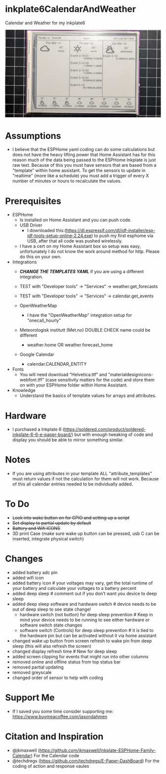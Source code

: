 # inkplate6CalendarAndWeather
Calendar and Weather for my inkplate6

<img alt="Inkplate6" src="https://github.com/jasondahmen/inkplate6CalendarAndWeather/raw/main/README_pics/eInkCalendar.jpg" width="600">

# Assumptions
  - I believe that the ESPHome yaml coding can do some calculations but does not have the heavy lifting power that Home Assistant has for this reason much of the data being passed to the ESPHome Inkplate is just raw text. Because of this you must have sensors that are based from a "template" within home assistant. To get the sensors to update in "realtime" (more like a schedule) you must add a trigger of every X number of minutes or hours to recalculate the values.
# Prerequisites
  - ESPHome
    - Is installed on Home Assistant and you can push code.
    - USB Driver
      - I downloaded this:(https://dl.espressif.com/dl/idf-installer/esp-idf-tools-setup-online-2.24.exe) to push my first esphome via USB, after that all code was pushed wirelessly.
    - I have a cert on my Home Assistant box so setup was easy, unfortunately I do not know the work around method for http. Please do this on your own.
  - Integrations
    - ***CHANGE THE TEMPLATES YAML*** if you are using a different integration.
    - TEST with "Developer tools" -> "Services" -> weather.get_forecasts
    - TEST with "Developer tools" -> "Services" -> calendar.get_events
      
    - OpenWeatherMap
      - I have the "OpenWeatherMap" integration setup for "onecall_hourly"
    - Meteorologisk institutt (Met.no) DOUBLE CHECK name could be different
      - weather.home OR weather.forecast_home
    - Google Calendar
      - calendar.CALENDAR_ENTITY
  - Fonts
    - You will need download "Helvetica.ttf" and "materialdesignicons-webfont.tff" (case sensitivity matters for the code) and store them on with your ESPHome folder within Home Assistant.
  - Knowledge
    - Understand the basics of template values for arrays and attributes.
# Hardware
  - I purchased a Inkplate 6 (https://soldered.com/product/soldered-inkplate-6-6-e-paper-board/) but with enough tweaking of code and display you should be able to mirror something similar.
# Notes
  - If you are using attributes in your template ALL "attribute_templates" must return values if not the calculation for them will not work.  Because of this all calendar entries needed to be individually added.
# To Do
  - ~~Look into wake button on for GPIO and setting up a script~~
  - ~~Set display to partial update by default~~
  - ~~Battery and Wifi ICONS~~
  - 3D print Case (make sure wake up button can be pressed, usb C can be inserted, integrate physical switch)
# Changes
  - added battery adc pin
  - added wifi icon
  - added battery icon # your voltages may vary, get the total runtime of your battery and calculate your voltages to a battery percent
  - added deep sleep # comment out if you don’t want you device to deep sleep
  - added deep sleep software and hardware switch # device needs to be out of deep sleep to see state change!
    - hardware switch (not button) for deep sleep prevention # Keep in mind your device needs to be running to see either hardware or software switch state changes
    - software switch (Controls) for deep sleep prevention # it is tied to the hardware pin but can be activated without it via home assistant
  - changed wake up button from screen refresh to wake pin from deep sleep (this will also refresh the screen)
  - changed display refresh time # New for deep sleep
  - added screen clipping for events that might run into other columns
  - removed online and offline status from top status bar
  - removed partial updating
  - removed greyscale
  - changed order of sensor to help with coding

# Support Me
 - If I saved you some time consider supporting me: https://www.buymeacoffee.com/jasondahmen

# Citation and Inspiration
  - @jkmaxwell (https://github.com/jkmaxwell/Inkplate-ESPHome-Family-Calendar) For the Calendar code
  - @techdregs (https://github.com/techdregs/E-Paper-DashBoard) For the coding of action and response vaules
